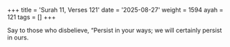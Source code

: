 +++
title = 'Surah 11, Verses 121'
date = '2025-08-27'
weight = 1594
ayah = 121
tags = []
+++

Say to those who disbelieve, “Persist in your ways; we will certainly persist in ours.
